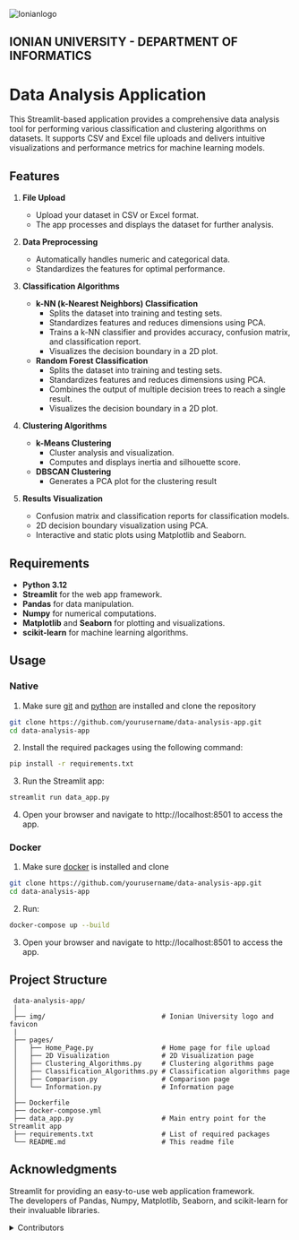 ![Ionianlogo](https://github.com/kostasafe/data-analysis-app/assets/22775121/ff493346-d82f-4f3a-9e9c-d6d388a65c7c) 

## IONIAN UNIVERSITY - DEPARTMENT OF INFORMATICS



# Data Analysis Application
This Streamlit-based application provides a comprehensive data analysis tool for performing various classification and clustering algorithms on datasets. It supports CSV and Excel file uploads and delivers intuitive visualizations and performance metrics for machine learning models.</br>

## Features

1. **File Upload**
    - Upload your dataset in CSV or Excel format.
    - The app processes and displays the dataset for further analysis.

2. **Data Preprocessing**
    - Automatically handles numeric and categorical data.
    - Standardizes the features for optimal performance.

3. **Classification Algorithms**
    - **k-NN (k-Nearest Neighbors) Classification**
        - Splits the dataset into training and testing sets.
        - Standardizes features and reduces dimensions using PCA.
        - Trains a k-NN classifier and provides accuracy, confusion matrix, and classification report.
        - Visualizes the decision boundary in a 2D plot.
    - **Random Forest Classification**
        - Splits the dataset into training and testing sets.
        - Standardizes features and reduces dimensions using PCA.
        - Combines the output of multiple decision trees to reach a single result.
        - Visualizes the decision boundary in a 2D plot.

4. **Clustering Algorithms**
    - **k-Means Clustering**
        - Cluster analysis and visualization.
        - Computes and displays inertia and silhouette score.
    -  **DBSCAN Clustering**
        - Generates a PCA plot for the clustering result

5. **Results Visualization**
    - Confusion matrix and classification reports for classification models.
    - 2D decision boundary visualization using PCA.
    - Interactive and static plots using Matplotlib and Seaborn.

## Requirements

- **Python 3.12**
- **Streamlit** for the web app framework.
- **Pandas** for data manipulation.
- **Numpy** for numerical computations.
- **Matplotlib** and **Seaborn** for plotting and visualizations.
- **scikit-learn** for machine learning algorithms.

## Usage
### Native
1. Make sure [git](https://git-scm.com/downloads) and [python](https://www.python.org/downloads/) are installed and clone the repository
  ```bash
  git clone https://github.com/yourusername/data-analysis-app.git
  cd data-analysis-app
   ```
2. Install the required packages using the following command:
  ```bash
  pip install -r requirements.txt
  ```
3. Run the Streamlit app:
  ```bash
  streamlit run data_app.py
  ```
4. Open your browser and navigate to http://localhost:8501 to access the app.

### Docker
1. Make sure [docker](https://docs.docker.com/engine/install/) is installed and clone 
  ```bash
  git clone https://github.com/yourusername/data-analysis-app.git
  cd data-analysis-app
   ```
2. Run:
  ```bash
  docker-compose up --build
  ```
3. Open your browser and navigate to http://localhost:8501 to access the app. 

## Project Structure

  ```tree
   data-analysis-app/
   │
   ├── img/                             # Ionian University logo and favicon
   |
   ├── pages/
   │   ├── Home_Page.py                 # Home page for file upload
   │   ├── 2D Visualization             # 2D Visualization page
   │   ├── Clustering_Algorithms.py     # Clustering algorithms page
   │   ├── Classification_Algorithms.py # Classification algorithms page    
   │   ├── Comparison.py                # Comparison page
   │   └── Information.py               # Information page
   │    
   ├── Dockerfile                       
   ├── docker-compose.yml               
   ├── data_app.py                      # Main entry point for the Streamlit app
   ├── requirements.txt                 # List of required packages
   └── README.md                        # This readme file
   ```

## Acknowledgments

Streamlit for providing an easy-to-use web application framework.</br>
The developers of Pandas, Numpy, Matplotlib, Seaborn, and scikit-learn for their invaluable libraries.

<details>
<summary> Contributors </summary>
Persefoni Megaliou, Afentoulis Konstantinos, Aggelos Kalocheris
</details>

